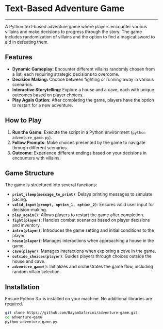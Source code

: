 # Text-Based Adventure Game
---
A Python text-based adventure game where players encounter various villains and make decisions to progress through the story. The game includes randomization of villains and the option to find a magical sword to aid in defeating them.

## Features

- **Dynamic Gameplay:** Encounter different villains randomly chosen from a list, each requiring strategic decisions to overcome.
- **Decision Making:** Choose between fighting or running away in various scenarios.
- **Interactive Storytelling:** Explore a house and a cave, each with unique outcomes based on player choices.
- **Play Again Option:** After completing the game, players have the option to restart for a new adventure.

## How to Play

1. **Run the Game:** Execute the script in a Python environment (`python adventure_game.py`).
2. **Follow Prompts:** Make choices presented by the game to navigate through different scenarios.
3. **Outcome:** Experience different endings based on your decisions in encounters with villains.

## Game Structure

The game is structured into several functions:
- **`print_sleep(message_to_print)`**: Delays printing messages to simulate pacing.
- **`valid_input(prompt, option_1, option_2)`**: Ensures valid user input for decision-making.
- **`play_again()`**: Allows players to restart the game after completion.
- **`fight(player)`**: Handles combat scenarios based on player decisions and inventory.
- **`intro(player)`**: Introduces the game setting and initial conditions to the player.
- **`house(player)`**: Manages interactions when approaching a house in the game.
- **`cave(player)`**: Manages interactions when exploring a cave in the game.
- **`outside_choices(player)`**: Guides players through choices outside the house and cave.
- **`adventure_game()`**: Initializes and orchestrates the game flow, including random villain selection.

## Installation

Ensure Python 3.x is installed on your machine. No additional libraries are required.

```bash
git clone https://github.com/BayanSafarini/adventure-game.git
cd adventure-game
python adventure_game.py
```
